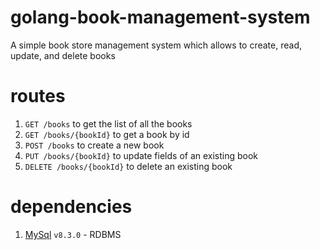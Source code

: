 # golang-book-management-system
A simple book store management system which allows to create, read, update, and delete books

# routes
1. `GET /books` to get the list of all the books
2. `GET /books/{bookId}` to get a book by id
3. `POST /books` to create a new book
4. `PUT /books/{bookId}` to update fields of an existing book
5. `DELETE /books/{bookId}` to delete an existing book

# dependencies
1. [MySql](https://hub.docker.com/_/mysql) `v8.3.0` - RDBMS
